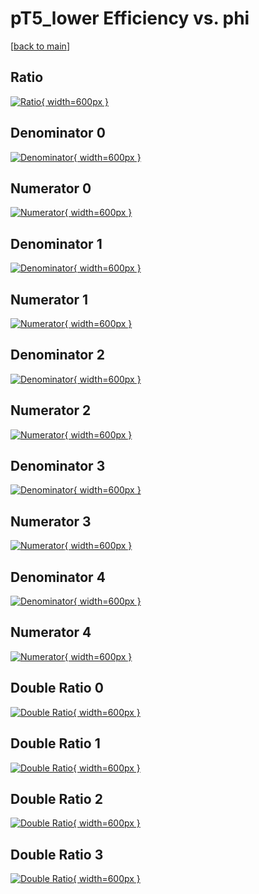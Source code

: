 # pT5_lower Efficiency vs. phi

[[back to main](./)]



## Ratio

[![Ratio](../mtv/var/pT5_lower_base_211_0_eff_phi.png){ width=600px }](../mtv/var/pT5_lower_base_211_0_eff_phi.pdf)

## Denominator 0

[![Denominator](../mtv/den/pT5_lower_base_211_0_eff_phi_den0.png){ width=600px }](../mtv/den/pT5_lower_base_211_0_eff_phi_den0.pdf)

## Numerator 0

[![Numerator](../mtv/num/pT5_lower_base_211_0_eff_phi_num0.png){ width=600px }](../mtv/num/pT5_lower_base_211_0_eff_phi_num0.pdf)

## Denominator 1

[![Denominator](../mtv/den/pT5_lower_base_211_0_eff_phi_den1.png){ width=600px }](../mtv/den/pT5_lower_base_211_0_eff_phi_den1.pdf)

## Numerator 1

[![Numerator](../mtv/num/pT5_lower_base_211_0_eff_phi_num1.png){ width=600px }](../mtv/num/pT5_lower_base_211_0_eff_phi_num1.pdf)

## Denominator 2

[![Denominator](../mtv/den/pT5_lower_base_211_0_eff_phi_den2.png){ width=600px }](../mtv/den/pT5_lower_base_211_0_eff_phi_den2.pdf)

## Numerator 2

[![Numerator](../mtv/num/pT5_lower_base_211_0_eff_phi_num2.png){ width=600px }](../mtv/num/pT5_lower_base_211_0_eff_phi_num2.pdf)

## Denominator 3

[![Denominator](../mtv/den/pT5_lower_base_211_0_eff_phi_den3.png){ width=600px }](../mtv/den/pT5_lower_base_211_0_eff_phi_den3.pdf)

## Numerator 3

[![Numerator](../mtv/num/pT5_lower_base_211_0_eff_phi_num3.png){ width=600px }](../mtv/num/pT5_lower_base_211_0_eff_phi_num3.pdf)

## Denominator 4

[![Denominator](../mtv/den/pT5_lower_base_211_0_eff_phi_den4.png){ width=600px }](../mtv/den/pT5_lower_base_211_0_eff_phi_den4.pdf)

## Numerator 4

[![Numerator](../mtv/num/pT5_lower_base_211_0_eff_phi_num4.png){ width=600px }](../mtv/num/pT5_lower_base_211_0_eff_phi_num4.pdf)

## Double Ratio 0

[![Double Ratio](../mtv/ratio/pT5_lower_base_211_0_eff_phi_ratio0.png){ width=600px }](../mtv/ratio/pT5_lower_base_211_0_eff_phi_ratio0.pdf)

## Double Ratio 1

[![Double Ratio](../mtv/ratio/pT5_lower_base_211_0_eff_phi_ratio1.png){ width=600px }](../mtv/ratio/pT5_lower_base_211_0_eff_phi_ratio1.pdf)

## Double Ratio 2

[![Double Ratio](../mtv/ratio/pT5_lower_base_211_0_eff_phi_ratio2.png){ width=600px }](../mtv/ratio/pT5_lower_base_211_0_eff_phi_ratio2.pdf)

## Double Ratio 3

[![Double Ratio](../mtv/ratio/pT5_lower_base_211_0_eff_phi_ratio3.png){ width=600px }](../mtv/ratio/pT5_lower_base_211_0_eff_phi_ratio3.pdf)

